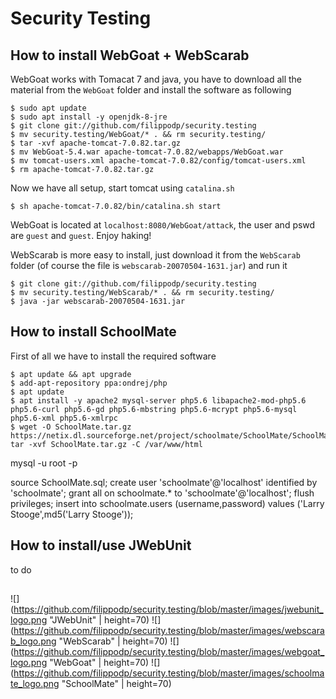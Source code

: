# Security Testing
## How to install WebGoat + WebScarab
WebGoat works with Tomacat 7 and java, you have to download all the material from the `WebGoat` folder and install the software as following
```
$ sudo apt update
$ sudo apt install -y openjdk-8-jre
$ git clone git://github.com/filippodp/security.testing
$ mv security.testing/WebGoat/* . && rm security.testing/
$ tar -xvf apache-tomcat-7.0.82.tar.gz
$ mv WebGoat-5.4.war apache-tomcat-7.0.82/webapps/WebGoat.war
$ mv tomcat-users.xml apache-tomcat-7.0.82/config/tomcat-users.xml
$ rm apache-tomcat-7.0.82.tar.gz
```
Now we have all setup, start tomcat using `catalina.sh`
```
$ sh apache-tomcat-7.0.82/bin/catalina.sh start
```
WebGoat is located at `localhost:8080/WebGoat/attack`, the user and pswd are `guest` and `guest`. Enjoy haking!

WebScarab is more easy to install, just download it from the `WebScarab` folder (of course the file is `webscarab-20070504-1631.jar`) and run it
```
$ git clone git://github.com/filippodp/security.testing
$ mv security.testing/WebScarab/* . && rm security.testing/
$ java -jar webscarab-20070504-1631.jar
```
## How to install SchoolMate
First of all we have to install the required software
```
$ apt update && apt upgrade
$ add-apt-repository ppa:ondrej/php
$ apt update
$ apt install -y apache2 mysql-server php5.6 libapache2-mod-php5.6 php5.6-curl php5.6-gd php5.6-mbstring php5.6-mcrypt php5.6-mysql php5.6-xml php5.6-xmlrpc
$ wget -O SchoolMate.tar.gz https://netix.dl.sourceforge.net/project/schoolmate/SchoolMate/SchoolMate%20V1.5.4/SchoolMate_v1.5.4.tar.gz
tar -xvf SchoolMate.tar.gz -C /var/www/html

```





mysql -u root -p

source SchoolMate.sql;
create user 'schoolmate'@'localhost' identified by 'schoolmate';
grant all on schoolmate.* to 'schoolmate'@'localhost';
flush privileges;
insert into schoolmate.users (username,password) values ('Larry Stooge',md5('Larry Stooge'));


## How to install/use JWebUnit
to do

##
![](https://github.com/filippodp/security.testing/blob/master/images/jwebunit_logo.png "JWebUnit" | height=70)
![](https://github.com/filippodp/security.testing/blob/master/images/webscarab_logo.png "WebScarab" | height=70)
![](https://github.com/filippodp/security.testing/blob/master/images/webgoat_logo.png "WebGoat" | height=70)
![](https://github.com/filippodp/security.testing/blob/master/images/schoolmate_logo.png "SchoolMate" | height=70)
